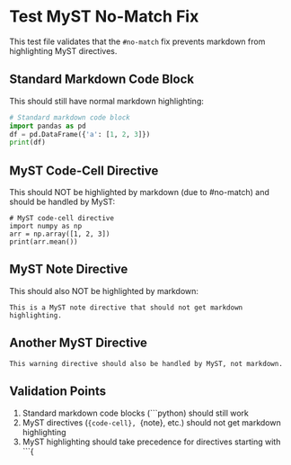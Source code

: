 # Test MyST No-Match Fix

This test file validates that the `#no-match` fix prevents markdown from highlighting MyST directives.

## Standard Markdown Code Block
This should still have normal markdown highlighting:

```python
# Standard markdown code block
import pandas as pd
df = pd.DataFrame({'a': [1, 2, 3]})
print(df)
```

## MyST Code-Cell Directive  
This should NOT be highlighted by markdown (due to #no-match) and should be handled by MyST:

```{code-cell} python
# MyST code-cell directive
import numpy as np
arr = np.array([1, 2, 3])
print(arr.mean())
```

## MyST Note Directive
This should also NOT be highlighted by markdown:

```{note}
This is a MyST note directive that should not get markdown highlighting.
```

## Another MyST Directive
```{warning}
This warning directive should also be handled by MyST, not markdown.
```

## Validation Points
1. Standard markdown code blocks (```python) should still work
2. MyST directives (```{code-cell}, ```{note}, etc.) should not get markdown highlighting
3. MyST highlighting should take precedence for directives starting with ```{